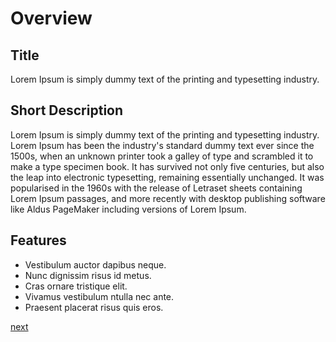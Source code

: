 # Overview

## Title

Lorem Ipsum is simply dummy text of the printing and typesetting industry.

## Short Description

Lorem Ipsum is simply dummy text of the printing and typesetting industry. Lorem Ipsum has been the industry's standard dummy text ever since the 1500s, when an unknown printer took a galley of type and scrambled it to make a type specimen book. It has survived not only five centuries, but also the leap into electronic typesetting, remaining essentially unchanged. It was popularised in the 1960s with the release of Letraset sheets containing Lorem Ipsum passages, and more recently with desktop publishing software like Aldus PageMaker including versions of Lorem Ipsum.


## Features

- Vestibulum auctor dapibus neque.
- Nunc dignissim risus id metus.
- Cras ornare tristique elit.
- Vivamus vestibulum ntulla nec ante.
- Praesent placerat risus quis eros.


[next](quickstart.md)